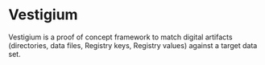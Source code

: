 # Vestigium
Vestigium is a proof of concept framework to match digital artifacts (directories, data files, Registry keys, Registry values) against a target data set.
